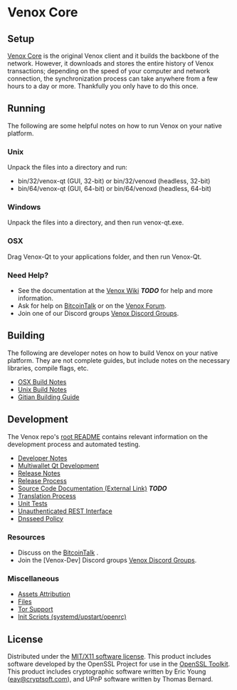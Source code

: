 Venox Core
=====================

Setup
---------------------
[Venox Core](http://Venoxcoin.com) is the original Venox client and it builds the backbone of the network. However, it downloads and stores the entire history of Venox transactions; depending on the speed of your computer and network connection, the synchronization process can take anywhere from a few hours to a day or more. Thankfully you only have to do this once.

Running
---------------------
The following are some helpful notes on how to run Venox on your native platform.

### Unix

Unpack the files into a directory and run:

- bin/32/venox-qt (GUI, 32-bit) or bin/32/venoxd (headless, 32-bit)
- bin/64/venox-qt (GUI, 64-bit) or bin/64/venoxd (headless, 64-bit)

### Windows

Unpack the files into a directory, and then run venox-qt.exe.

### OSX

Drag Venox-Qt to your applications folder, and then run Venox-Qt.

### Need Help?

* See the documentation at the [Venox Wiki](https://en.bitcoin.it/wiki/Main_Page) ***TODO***
for help and more information.
* Ask for help on [BitcoinTalk](https://bitcointalk.org/index.php) or on the [Venox Forum](http://Venoxcoin.com/).
* Join one of our Discord groups [Venox Discord Groups](https://discord.gg/YcnvMqt).

Building
---------------------
The following are developer notes on how to build Venox on your native platform. They are not complete guides, but include notes on the necessary libraries, compile flags, etc.

- [OSX Build Notes](build-osx.md)
- [Unix Build Notes](build-unix.md)
- [Gitian Building Guide](gitian-building.md)

Development
---------------------
The Venox repo's [root README](https://github.com/eastcoastcrypto/Venox/blob/master/README.md) contains relevant information on the development process and automated testing.

- [Developer Notes](developer-notes.md)
- [Multiwallet Qt Development](multiwallet-qt.md)
- [Release Notes](release-notes.md)
- [Release Process](release-process.md)
- [Source Code Documentation (External Link)](https://dev.visucore.com/bitcoin/doxygen/) ***TODO***
- [Translation Process](translation_process.md)
- [Unit Tests](unit-tests.md)
- [Unauthenticated REST Interface](REST-interface.md)
- [Dnsseed Policy](dnsseed-policy.md)

### Resources

* Discuss on the [BitcoinTalk](https://bitcointalk.org/index.php?topic=1262920.0) .
* Join the [Venox-Dev] Discord groups [Venox Discord Groups](https://discord.gg/YcnvMqt).

### Miscellaneous
- [Assets Attribution](assets-attribution.md)
- [Files](files.md)
- [Tor Support](tor.md)
- [Init Scripts (systemd/upstart/openrc)](init.md)

License
---------------------
Distributed under the [MIT/X11 software license](http://www.opensource.org/licenses/mit-license.php).
This product includes software developed by the OpenSSL Project for use in the [OpenSSL Toolkit](https://www.openssl.org/). This product includes
cryptographic software written by Eric Young ([eay@cryptsoft.com](mailto:eay@cryptsoft.com)), and UPnP software written by Thomas Bernard.
